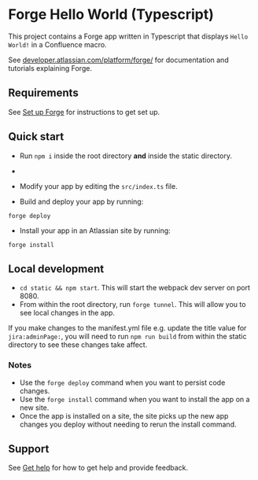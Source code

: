 # Forge Hello World (Typescript)

This project contains a Forge app written in Typescript that displays `Hello World!` in a Confluence macro.

See [developer.atlassian.com/platform/forge/](https://developer.atlassian.com/platform/forge) for documentation and tutorials explaining Forge.

## Requirements

See [Set up Forge](https://developer.atlassian.com/platform/forge/set-up-forge/) for instructions to get set up.

## Quick start

- Run `npm i` inside the root directory **and** inside the static directory.
- 
- Modify your app by editing the `src/index.ts` file.

- Build and deploy your app by running:
```
forge deploy
```

- Install your app in an Atlassian site by running:
```
forge install
```

## Local development
- `cd static && npm start`. This will start the webpack dev server on port 8080.
- From within the root directory, run `forge tunnel`. This will allow you to see local changes in the app.

If you make changes to the manifest.yml file e.g. update the title value for `jira:adminPage:`, you will need to run `npm run build` from within the static directory to see these changes take affect.

### Notes
- Use the `forge deploy` command when you want to persist code changes.
- Use the `forge install` command when you want to install the app on a new site.
- Once the app is installed on a site, the site picks up the new app changes you deploy without needing to rerun the install command.

## Support

See [Get help](https://developer.atlassian.com/platform/forge/get-help/) for how to get help and provide feedback.
